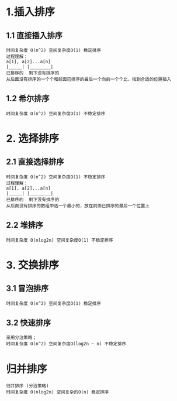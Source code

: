 # 1.插入排序

## 1.1 直接插入排序

```
时间复杂度 O(n^2) 空间复杂度O(1) 稳定排序
过程理解：
a[1], a[2]...a[n]
|_____| |________|
已排序的  剩下没有排序的
从后面没有排序的一个个和前面已排序的最后一个向前一个个比，找到合适的位置插入
```

## 1.2 希尔排序

```
时间复杂度 O(n^2) 空间复杂度O(1) 不稳定排序
```

# 2. 选择排序

## 2.1 直接选择排序

```
时间复杂度 O(n^2) 空间复杂度O(1) 不稳定排序
过程理解：
a[1], a[2]...a[n]
|_____| |________|
已排序的  剩下没有排序的
从后面没有排序的数组中选一个最小的，放在前面已排序的最后一个位置上
```

## 2.2 堆排序

```
时间复杂度 O(nlog2n) 空间复杂度O(1) 不稳定排序
```

# 3. 交换排序

## 3.1 冒泡排序

```
时间复杂度 O(n^2) 空间复杂度O(1) 稳定排序
```

## 3.2 快速排序

```
采用分治策略；
时间复杂度 O(n^2) 空间复杂度O(log2n ~ n) 不稳定排序
```

# 归并排序

```
归并排序 (分治策略)
时间复杂度 O(nlog2n) 空间复杂的O(n) 稳定排序
```

